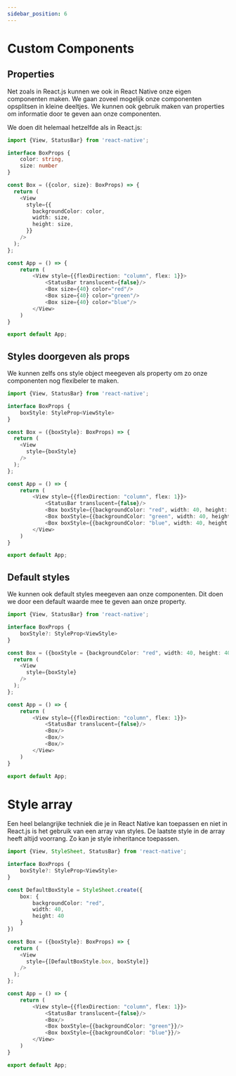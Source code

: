 ```yaml
---
sidebar_position: 6
---
```


# Custom Components

## Properties 

Net zoals in React.js kunnen we ook in React Native onze eigen componenten maken. We gaan zoveel mogelijk onze componenten opsplitsen in kleine deeltjes. We kunnen ook gebruik maken van properties om informatie door te geven aan onze componenten.

We doen dit helemaal hetzelfde als in React.js:

```typescript expo={}
import {View, StatusBar} from 'react-native';

interface BoxProps {
    color: string,
    size: number
}

const Box = ({color, size}: BoxProps) => {
  return (
    <View
      style={{
        backgroundColor: color,
        width: size,
        height: size,
      }}
    />
  );
};

const App = () => {
    return (
        <View style={{flexDirection: "column", flex: 1}}>
            <StatusBar translucent={false}/>
            <Box size={40} color="red"/>
            <Box size={40} color="green"/>
            <Box size={40} color="blue"/>
        </View>
    )
}

export default App;
```

## Styles doorgeven als props

We kunnen zelfs ons style object meegeven als property om zo onze componenten nog flexibeler te maken.

```typescript expo={}
import {View, StatusBar} from 'react-native';

interface BoxProps {
    boxStyle: StyleProp<ViewStyle>
}

const Box = ({boxStyle}: BoxProps) => {
  return (
    <View
      style={boxStyle}
    />
  );
};

const App = () => {
    return (
        <View style={{flexDirection: "column", flex: 1}}>
            <StatusBar translucent={false}/>
            <Box boxStyle={{backgroundColor: "red", width: 40, height: 40}}/>
            <Box boxStyle={{backgroundColor: "green", width: 40, height: 40}}/>
            <Box boxStyle={{backgroundColor: "blue", width: 40, height: 40}}/>
        </View>
    )
}

export default App;
```

## Default styles

We kunnen ook default styles meegeven aan onze componenten. Dit doen we door een default waarde mee te geven aan onze property.

```typescript expo={}
import {View, StatusBar} from 'react-native';

interface BoxProps {
    boxStyle?: StyleProp<ViewStyle>
}

const Box = ({boxStyle = {backgroundColor: "red", width: 40, height: 40}}: BoxProps) => {
  return (
    <View
      style={boxStyle}
    />
  );
};

const App = () => {
    return (
        <View style={{flexDirection: "column", flex: 1}}>
            <StatusBar translucent={false}/>
            <Box/>
            <Box/>
            <Box/>
        </View>
    )
}

export default App;
```

# Style array

Een heel belangrijke techniek die je in React Native kan toepassen en niet in React.js is het gebruik van een array van styles. De laatste style in de array heeft altijd voorrang. Zo kan je style inheritance toepassen.

```typescript expo={}
import {View, StyleSheet, StatusBar} from 'react-native';

interface BoxProps {
    boxStyle?: StyleProp<ViewStyle>
}

const DefaultBoxStyle = StyleSheet.create({
    box: {
        backgroundColor: "red",
        width: 40,
        height: 40
    }
})

const Box = ({boxStyle}: BoxProps) => {
  return (
    <View
      style={[DefaultBoxStyle.box, boxStyle]}
    />
  );
};

const App = () => {
    return (
        <View style={{flexDirection: "column", flex: 1}}>
            <StatusBar translucent={false}/>
            <Box/>
            <Box boxStyle={{backgroundColor: "green"}}/>
            <Box boxStyle={{backgroundColor: "blue"}}/>
        </View>
    )
}

export default App;
```